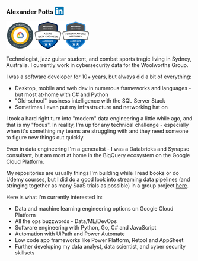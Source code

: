 ### Alexander Potts <a href="https://www.linkedin.com/in/alexander-potts-9b4a41aa/"><img src="https://raw.githubusercontent.com/devicons/devicon/master/icons/linkedin/linkedin-original.svg" width="25" style="vertical-align: bottom"/></a>

<a href="https://google.accredible.com/5ec7018d-7f13-4afa-9de9-3efa72966a40?key=ba380dbda42d95129ba586866ceb82f9bb7d6213b858d350177cdb76a1ad371f"><img src="https://raw.githubusercontent.com/ajpotts01/ajpotts01/main/gcpde.png" width="75"></a><a href="https://www.credly.com/badges/961758f9-2491-4b08-bc81-e8800baa2a64"><img src="https://raw.githubusercontent.com/ajpotts01/ajpotts01/main/azure-data-engineer-associate-600x600.png" width="75"></a><a href=https://www.credly.com/badges/0ee6d8d4-8dfa-4bd6-8d36-42e905f59a1d/public_url><img src="https://raw.githubusercontent.com/ajpotts01/ajpotts01/main/power-platform-app-maker-600x600.png" width="75"></a>

Technologist, jazz guitar student, and combat sports tragic living in Sydney, Australia.
I currently work in cybersecurity data for the Woolworths Group.

I was a software developer for 10+ years, but always did a bit of everything:
- Desktop, mobile and web dev in numerous frameworks and languages - but most at-home with C# and Python
- "Old-school" business intelligence with the SQL Server Stack
- Sometimes I even put my infrastructure and networking hat on

I took a hard right turn into "modern" data engineering a little while ago, and that is my "focus". In reality, I'm up for any technical challenge - especially when it's something my teams are struggling with and they need someone to figure new things out quickly.

Even in data engineering I'm a generalist - I was a Databricks and Synapse consultant, but am most at home in the BigQuery ecosystem on the Google Cloud Platform.

My repositories are usually things I'm building while I read books or do Udemy courses, but I did do a good look into streaming data pipelines (and stringing together as many SaaS trials as possible) in a group project [here](https://github.com/ajpotts01/eventsim_streaming). 

Here is what I'm currently interested in:
- Data and machine learning engineering options on Google Cloud Platform
- All the ops buzzwords - Data/ML/DevOps
- Software engineering with Python, Go, C# and JavaScript
- Automation with UiPath and Power Automate
- Low code app frameworks like Power Platform, Retool and AppSheet
- Further developing my data analyst, data scientist, and cyber security skillsets
